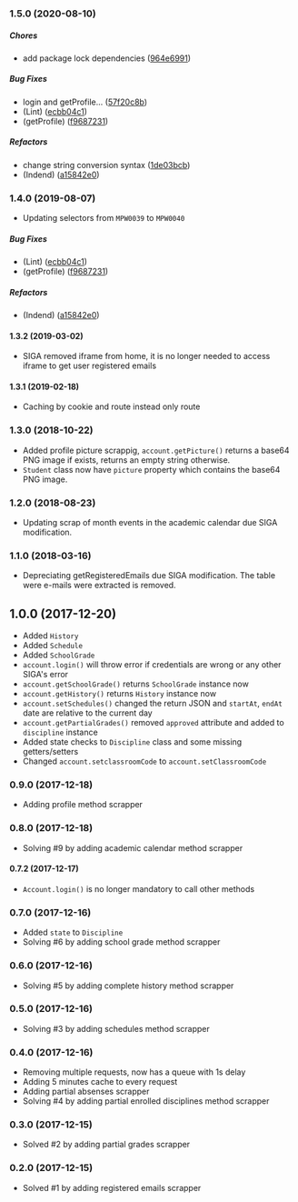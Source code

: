 ### 1.5.0 (2020-08-10)

##### Chores

*  add package lock dependencies ([964e6991](https://github.com/filipemeneses/fatec-api/commit/964e69918f46166b760a97b8f34597a17be3a28e))

##### Bug Fixes

*  login and getProfile... ([57f20c8b](https://github.com/filipemeneses/fatec-api/commit/57f20c8b3c0cf037a4dd6d57d1742abe4e05fc67))
*  (Lint) ([ecbb04c1](https://github.com/filipemeneses/fatec-api/commit/ecbb04c1a8c8cf212a03652749b1002f8d1426cd))
*  (getProfile) ([f9687231](https://github.com/filipemeneses/fatec-api/commit/f9687231412395b212253f504861ef215e98e5a7))

##### Refactors

*  change string conversion syntax ([1de03bcb](https://github.com/filipemeneses/fatec-api/commit/1de03bcbd86037e0813be0cda7d379ab4f3482ce))
*  (Indend) ([a15842e0](https://github.com/filipemeneses/fatec-api/commit/a15842e0319b0e3a02b34c1313a49526a328b8ab))

### 1.4.0 (2019-08-07)

- Updating selectors from `MPW0039` to `MPW0040`

##### Bug Fixes

*  (Lint) ([ecbb04c1](https://github.com/filipemeneses/fatec-api/commit/ecbb04c1a8c8cf212a03652749b1002f8d1426cd))
*  (getProfile) ([f9687231](https://github.com/filipemeneses/fatec-api/commit/f9687231412395b212253f504861ef215e98e5a7))

##### Refactors

*  (Indend) ([a15842e0](https://github.com/filipemeneses/fatec-api/commit/a15842e0319b0e3a02b34c1313a49526a328b8ab))

#### 1.3.2 (2019-03-02)

- SIGA removed iframe from home, it is no longer needed to access iframe to get user registered emails

#### 1.3.1 (2019-02-18)

- Caching by cookie and route instead only route

### 1.3.0 (2018-10-22)

- Added profile picture scrappig, `account.getPicture()` returns a base64 PNG image if exists, returns an empty string otherwise.
- `Student` class now have `picture` property which contains the base64 PNG image.

### 1.2.0 (2018-08-23)

- Updating scrap of month events in the academic calendar due SIGA modification.

### 1.1.0 (2018-03-16)

- Depreciating getRegisteredEmails due SIGA modification. The table were e-mails were extracted is removed.

## 1.0.0 (2017-12-20)

- Added `History`
- Added `Schedule`
- Added `SchoolGrade`
- `account.login()` will throw error if credentials are wrong or any other SIGA's error
- `account.getSchoolGrade()` returns `SchoolGrade` instance now
- `account.getHistory()` returns `History` instance now
- `account.setSchedules()` changed the return JSON and `startAt`, `endAt` date are relative to the current day
- `account.getPartialGrades()` removed `approved` attribute and added to `discipline` instance
- Added state checks to `Discipline` class and some missing getters/setters
- Changed `account.setclassroomCode` to `account.setClassroomCode`


### 0.9.0 (2017-12-18)

- Adding profile method scrapper

### 0.8.0 (2017-12-18)

- Solving #9 by adding academic calendar method scrapper


#### 0.7.2 (2017-12-17)

- `Account.login()` is no longer mandatory to call other methods

### 0.7.0 (2017-12-16)

- Added `state` to `Discipline`
- Solving #6 by adding school grade method scrapper

### 0.6.0 (2017-12-16)

- Solving #5 by adding complete history method scrapper

### 0.5.0 (2017-12-16)

- Solving #3 by adding schedules method scrapper


### 0.4.0 (2017-12-16)

- Removing multiple requests, now has a queue with 1s delay
- Adding 5 minutes cache to every request
- Adding partial absenses scrapper
- Solving #4 by adding partial enrolled disciplines method scrapper

### 0.3.0 (2017-12-15)

- Solved #2 by adding partial grades scrapper

### 0.2.0 (2017-12-15)

- Solved #1 by adding registered emails scrapper
